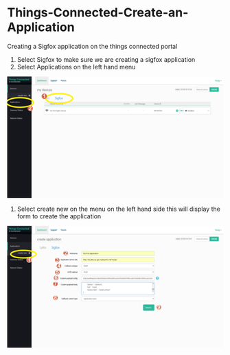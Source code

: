 # Things-Connected-Create-an-Application
Creating a Sigfox application on the things connected portal

1. Select Sigfox to make sure we are creating a sigfox application
2. Select Applications on the left hand menu

![Screenshot](screenshots/tca001.png)


1. Select create new on the menu on the left hand side this will display the form to create the application

![Screenshot](screenshots/tca002.png)
